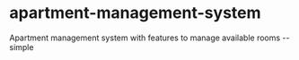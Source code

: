 # apartment-management-system
Apartment management system with features to manage available rooms -- simple 
